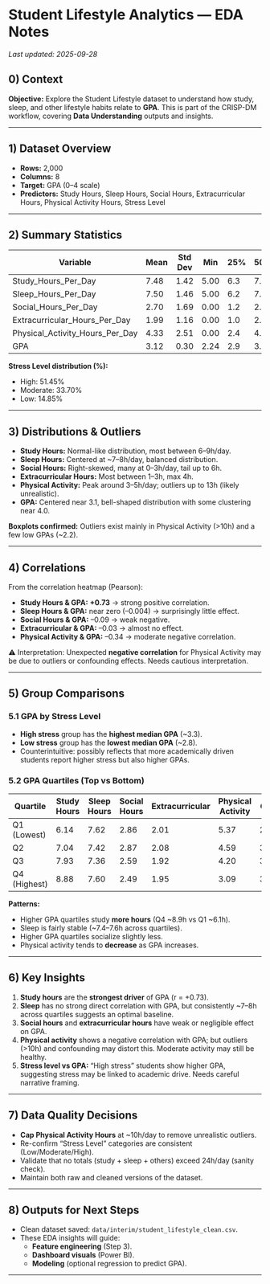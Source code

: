 # Student Lifestyle Analytics — EDA Notes
_Last updated: 2025-09-28_

## 0) Context
**Objective:** Explore the Student Lifestyle dataset to understand how study, sleep, and other lifestyle habits relate to **GPA**. This is part of the CRISP-DM workflow, covering **Data Understanding** outputs and insights.

---

## 1) Dataset Overview
- **Rows:** 2,000
- **Columns:** 8
- **Target:** GPA (0–4 scale)
- **Predictors:** Study Hours, Sleep Hours, Social Hours, Extracurricular Hours, Physical Activity Hours, Stress Level

---

## 2) Summary Statistics

| Variable                        | Mean   | Std Dev | Min  | 25%  | 50%  | 75%  | Max  |
|---------------------------------|--------|---------|------|------|------|------|------|
| Study_Hours_Per_Day             | 7.48   | 1.42    | 5.00 | 6.3  | 7.4  | 8.7  | 10.0 |
| Sleep_Hours_Per_Day             | 7.50   | 1.46    | 5.00 | 6.2  | 7.5  | 8.8  | 10.0 |
| Social_Hours_Per_Day            | 2.70   | 1.69    | 0.00 | 1.2  | 2.6  | 4.1  | 6.0  |
| Extracurricular_Hours_Per_Day   | 1.99   | 1.16    | 0.00 | 1.0  | 2.0  | 3.0  | 4.0  |
| Physical_Activity_Hours_Per_Day | 4.33   | 2.51    | 0.00 | 2.4  | 4.1  | 6.1  | 13.0 |
| GPA                             | 3.12   | 0.30    | 2.24 | 2.9  | 3.11 | 3.33 | 4.0  |

**Stress Level distribution (%):**
- High: 51.45%  
- Moderate: 33.70%  
- Low: 14.85%  

---

## 3) Distributions & Outliers

- **Study Hours:** Normal-like distribution, most between 6–9h/day.  
- **Sleep Hours:** Centered at ~7–8h/day, balanced distribution.  
- **Social Hours:** Right-skewed, many at 0–3h/day, tail up to 6h.  
- **Extracurricular Hours:** Most between 1–3h, max 4h.  
- **Physical Activity:** Peak around 3–5h/day; outliers up to 13h (likely unrealistic).  
- **GPA:** Centered near 3.1, bell-shaped distribution with some clustering near 4.0.  

**Boxplots confirmed:** Outliers exist mainly in Physical Activity (>10h) and a few low GPAs (~2.2).

---

## 4) Correlations

From the correlation heatmap (Pearson):  
- **Study Hours & GPA:** **+0.73** → strong positive correlation.  
- **Sleep Hours & GPA:** near zero (–0.004) → surprisingly little effect.  
- **Social Hours & GPA:** –0.09 → weak negative.  
- **Extracurricular & GPA:** –0.03 → almost no effect.  
- **Physical Activity & GPA:** –0.34 → moderate negative correlation.  

⚠️ Interpretation: Unexpected **negative correlation** for Physical Activity may be due to outliers or confounding effects. Needs cautious interpretation.

---

## 5) Group Comparisons

### 5.1 GPA by Stress Level
- **High stress** group has the **highest median GPA** (~3.3).  
- **Low stress** group has the **lowest median GPA** (~2.8).  
- Counterintuitive: possibly reflects that more academically driven students report higher stress but also higher GPAs.  

### 5.2 GPA Quartiles (Top vs Bottom)
| Quartile      | Study Hours | Sleep Hours | Social Hours | Extracurricular | Physical Activity | GPA   |
|---------------|-------------|-------------|--------------|-----------------|------------------|-------|
| Q1 (Lowest)   | 6.14        | 7.62        | 2.86         | 2.01            | 5.37             | 2.74  |
| Q2            | 7.04        | 7.42        | 2.87         | 2.08            | 4.59             | 3.02  |
| Q3            | 7.93        | 7.36        | 2.59         | 1.92            | 4.20             | 3.22  |
| Q4 (Highest)  | 8.88        | 7.60        | 2.49         | 1.95            | 3.09             | 3.51  |

**Patterns:**  
- Higher GPA quartiles study **more hours** (Q4 ~8.9h vs Q1 ~6.1h).  
- Sleep is fairly stable (~7.4–7.6h across quartiles).  
- Higher GPA quartiles socialize slightly less.  
- Physical activity tends to **decrease** as GPA increases.  

---

## 6) Key Insights

1. **Study hours** are the **strongest driver** of GPA (r = +0.73).  
2. **Sleep** has no strong direct correlation with GPA, but consistently ~7–8h across quartiles suggests an optimal baseline.  
3. **Social hours** and **extracurricular hours** have weak or negligible effect on GPA.  
4. **Physical activity** shows a negative correlation with GPA; but outliers (>10h) and confounding may distort this. Moderate activity may still be healthy.  
5. **Stress level vs GPA:** “High stress” students show higher GPA, suggesting stress may be linked to academic drive. Needs careful narrative framing.  

---

## 7) Data Quality Decisions

- **Cap Physical Activity Hours** at ~10h/day to remove unrealistic outliers.  
- Re-confirm “Stress Level” categories are consistent (Low/Moderate/High).  
- Validate that no totals (study + sleep + others) exceed 24h/day (sanity check).  
- Maintain both raw and cleaned versions of the dataset.  

---

## 8) Outputs for Next Steps
- Clean dataset saved: `data/interim/student_lifestyle_clean.csv`.  
- These EDA insights will guide:  
  - **Feature engineering** (Step 3).  
  - **Dashboard visuals** (Power BI).  
  - **Modeling** (optional regression to predict GPA).  

---
